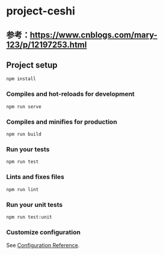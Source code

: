 # project-ceshi

## 参考：<a href="https://www.cnblogs.com/mary-123/p/12197253.html">https://www.cnblogs.com/mary-123/p/12197253.html</a>

## Project setup
```
npm install
```

### Compiles and hot-reloads for development
```
npm run serve
```

### Compiles and minifies for production
```
npm run build
```

### Run your tests
```
npm run test
```

### Lints and fixes files
```
npm run lint
```

### Run your unit tests
```
npm run test:unit
```

### Customize configuration
See [Configuration Reference](https://cli.vuejs.org/config/).
